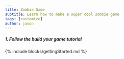 ```yaml
---
title: Zombie Game
subtitle: Learn how to make a super cool zombie game
tags: [customize]
author: jason
---
```

##### 1. Follow the build your game tutorial
{% include blocks/gettingStarted.md %}
